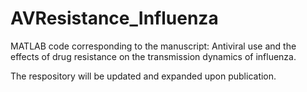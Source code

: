 # AVResistance_Influenza
MATLAB code corresponding to the manuscript: Antiviral use and the effects of drug resistance on the transmission dynamics of influenza.

The respository will be updated and expanded upon publication. 
